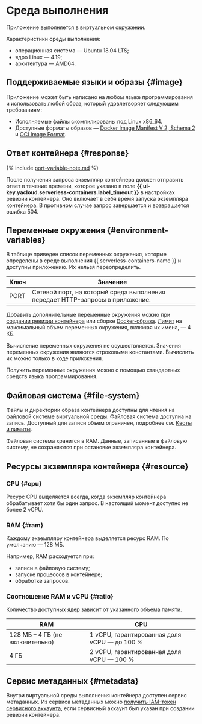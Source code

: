 # Среда выполнения

Приложение выполняется в виртуальном окружении.

Характеристики среды выполнения:

* операционная система — Ubuntu 18.04 LTS;
* ядро Linux — 4.19;
* архитектура — AMD64.

## Поддерживаемые языки и образы {#image}

Приложение может быть написано на любом языке программирования и использовать любой образ, который удовлетворяет следующим требованиям:
* Исполняемые файлы скомпилированы под Linux x86_64.
* Доступные форматы образов — [Docker Image Manifest V 2, Schema 2](https://docs.docker.com/registry/spec/manifest-v2-2/) и [OCI Image Format](https://github.com/opencontainers/image-spec).

## Ответ контейнера {#response}

{% include [port-variable-note.md](../../_includes/serverless-containers/port-variable-note.md) %}

После получения запроса экземпляр контейнера должен отправить ответ в течение времени, которое указано в поле **{{ ui-key.yacloud.serverless-containers.label_timeout }}** в настройках ревизии контейнера. Оно включает в себя время запуска экземпляра контейнера. В противном случае запрос завершается и возвращается ошибка 504.

## Переменные окружения {#environment-variables}

В таблице приведен список переменных окружения, которые определены в среде выполнения {{ serverless-containers-name }} и доступны приложению. Их нельзя переопределить.

Ключ | Значение
---- | ----
PORT | Сетевой порт, на который среда выполнения передает HTTP-запросы в приложение.

Добавить дополнительные переменные окружения можно при [создании ревизии контейнера](../operations/manage-revision.md#create) или сборке [Docker-образа](../../container-registry/concepts/docker-image.md). [Лимит](./limits.md#serverless-containers-limits) на максимальный объем переменных окружения, включая их имена, — 4 КБ.

Вычисление переменных окружения не осуществляется. Значения переменных окружения являются строковыми константами. Вычислить их можно только в коде приложения.

Получить переменные окружения можно с помощью стандартных средств языка программирования.

## Файловая система {#file-system}

Файлы и директории образа контейнера доступны для чтения на файловой системе виртуальной среды. Файловая система доступна на запись. Доступный для записи объем ограничен, подробнее см. [Квоты и лимиты](./limits.md).

Файловая система хранится в RAM. Данные, записанные в файловую систему, не сохраняются при остановке экземпляра контейнера.

## Ресурсы экземпляра контейнера {#resource}

### CPU {#cpu}

Ресурс CPU выделяется всегда, когда экземпляр контейнера обрабатывает хотя бы один запрос. В настоящий момент доступно не более 2 vCPU.

### RAM {#ram}

Каждому экземпляру контейнера выделяется ресурс RAM. По умолчанию — 128 МБ.

Например, RAM расходуется при:

* записи в файловую систему;
* запуске процессов в контейнере;
* обработке запросов.

### Соотношение RAM и vCPU {#ratio}

Количество доступных ядер зависит от указанного объема памяти.

RAM | CPU
--- | ---
128 МБ – 4 ГБ (не включительно) | 1 vCPU, гарантированная доля vCPU — до 100 % 
4 ГБ | 2 vCPU, гарантированная доля vCPU — 100 %

## Сервис метаданных {#metadata}

Внутри виртуальной среды выполнения контейнера доступен сервис метаданных. Из сервиса метаданных можно [получить IAM-токен сервисного аккаунта](../operations/sa.md), если сервисный аккаунт был указан при создании ревизии контейнера.

